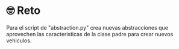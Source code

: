 # 🤓 Reto
Para el script de "abstraction.py" crea nuevas abstracciones que aprovechen las caracteristicas de la clase padre para crear nuevos vehiculos.
